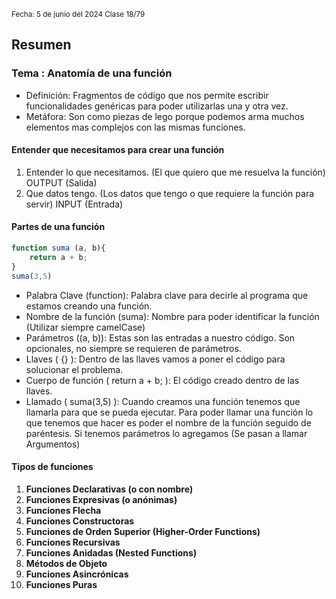 <sub> Fecha: 5 de junio del 2024 </sub>
<sub> Clase 18/79 </sub>
## Resumen
### Tema : Anatomía de una función 

- Definición: Fragmentos de código que nos permite escribir funcionalidades genéricas para poder utilizarlas una y otra vez.
- Metáfora: Son como piezas de lego porque podemos arma muchos elementos mas complejos con las mismas funciones. 
#### Entender que necesitamos para crear una función

1. Entender lo que necesitamos. (El que quiero que me resuelva la función) 
   OUTPUT (Salida)
2. Que datos tengo. (Los datos que tengo o que requiere la función para servir)
   INPUT (Entrada)
#### Partes de una función 

```JavaScript
function suma (a, b){
	return a + b;
}
suma(3,5)
```
   
- Palabra Clave (function): Palabra clave para decirle al programa que estamos creando una función.
- Nombre de la función (suma): Nombre para poder identificar la función (Utilizar siempre camelCase)
- Parámetros ((a, b)): Estas son las entradas a nuestro código. Son opcionales, no siempre se requieren de parámetros. 
- Llaves ( {} ): Dentro de las llaves vamos a poner el código para solucionar el problema.
- Cuerpo de función ( return a + b; ): El código creado dentro de las llaves.
- Llamado ( suma(3,5) ): Cuando creamos una función tenemos que llamarla para que se pueda ejecutar. Para poder llamar una función lo que tenemos que hacer es poder el nombre de la función seguido de paréntesis. Si tenemos parámetros lo agregamos (Se pasan a llamar Argumentos)
#### Tipos de funciones

1. **Funciones Declarativas (o con nombre)**
2. **Funciones Expresivas (o anónimas)**
3. **Funciones Flecha**
4. **Funciones Constructoras**
5. **Funciones de Orden Superior (Higher-Order Functions)**
6. **Funciones Recursivas**
7. **Funciones Anidadas (Nested Functions)**
8. **Métodos de Objeto**
9. **Funciones Asincrónicas**
10. **Funciones Puras**

